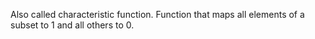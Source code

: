 Also called characteristic function.
Function that maps all elements of a subset to 1 and all others to 0.